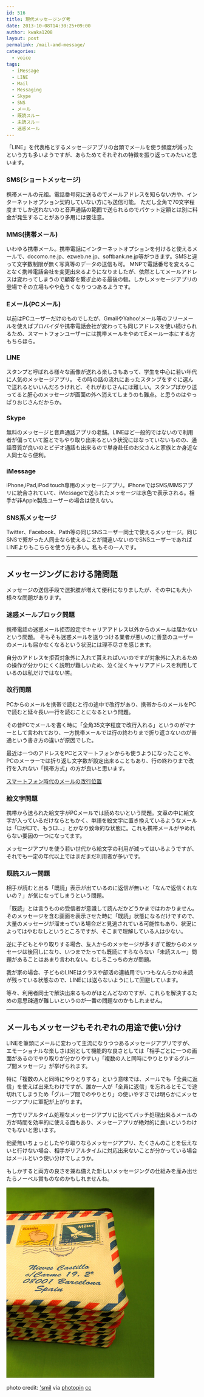 ```yaml
---
id: 516
title: 現代メッセージング考
date: 2013-10-08T14:30:25+09:00
author: kwaka1208
layout: post
permalink: /mail-and-message/
categories:
  - voice
tags:
  - iMessage
  - LINE
  - Mail
  - Messaging
  - Skype
  - SNS
  - メール
  - 既読スルー
  - 未読スルー
  - 迷惑メール
---
```

「LINE」を代表格とするメッセージアプリの台頭でメールを使う頻度が減ったという方も多いようですが、あらためてそれぞれの特徴を振り返ってみたいと思います。


### SMS(ショートメッセージ)
携帯メールの元祖。電話番号宛に送るのでメールアドレスを知らない方や、インターネットオプション契約していない方にも送信可能。
ただし全角で70文字程度までしか送れないのと音声通話の範囲で送られるのでパケット定額とは別に料金が発生することがあり多用には要注意。

### MMS(携帯メール)
いわゆる携帯メール。携帯電話にインターネットオプションを付けると使えるメールで、docomo.ne.jp、ezweb.ne.jp、softbank.ne.jp等がつきます。SMSと違って文字数制限が無く写真等のデータの送信も可。
MNPで電話番号を変えることなく携帯電話会社を変更出来るようになりましたが、依然としてメールアドレスは変わってしまうので顧客を繋ぎ止める最後の砦。しかしメッセージアプリの登場でその立場もやや危うくなりつつあるようです。

### Eメール(PCメール)
以前はPCユーザーだけのものでしたが、GmailやYahoo!メール等のフリーメールを使えばプロバイダや携帯電話会社が変わっても同じアドレスを使い続けられるため、スマートフォンユーザーには携帯メールをやめてEメール一本にする方もちらほら。

### LINE
スタンプと呼ばれる様々な画像が送れる楽しさもあって、学生を中心に若い年代に人気のメッセージアプリ。
その時の話の流れにあったスタンプをすぐに選んで送れるといいんだろうけれど、それがおじさんには難しい。スタンプばかり送ってると肝心のメッセージが画面の外へ消えてしまうのも難点。と思うのはやっぱりおじさんだからか。

### Skype
無料のメッセージと音声通話アプリの老舗。LINEほど一般的ではないので利用者が偏っていて誰とでもやり取り出来るという状況にはなっていないものの、通話音質が良いのとビデオ通話も出来るので単身赴任のお父さんと家族とか身近な人同士なら便利。

### iMessage
iPhone,iPad,iPod touch専用のメッセージアプリ。iPhoneではSMS/MMSアプリに統合されていて、iMessageで送られたメッセージは水色で表示される。相手が非Apple製品ユーザーの場合は使えない。

### SNS系メッセージ
Twitter、Facebook、Path等の同じSNSユーザー同士で使えるメッセージ。同じSNSで繋がった人同士なら使えることが間違いないのでSNSユーザーであればLINEよりもこちらを使う方も多い。私もその一人です。

- - -
## メッセージングにおける諸問題

メッセージの送信手段で選択肢が増えて便利になりましたが、その中にも大小様々な問題があります。


### 迷惑メールブロック問題

携帯電話の迷惑メール拒否設定でキャリアアドレス以外からのメールは届かないという問題。
そもそも迷惑メールを送りつける業者が悪いのに善意のユーザーのメールも届かなくなるという状況には理不尽さを感じます。

自分のアドレスを拒否対象外に入れて貰えればいいのですが対象外に入れるための操作が分かりにくく説明が難しいため、泣く泣くキャリアアドレスを利用しているのは私だけではない筈。


### 改行問題

PCからのメールを携帯で読むと行の途中で改行があり、携帯からのメールをPCで読むと延々長い一行を読むことになるという問題。

その昔PCでメールを書く時に「全角35文字程度で改行入れる」というのがマナーとして言われており、一方携帯メールでは行の終わりまで折り返さないのが普通という書き方の違いが原因でした。

最近は一つのアドレスをPCとスマートフォンからも使うようになったことや、PCのメーラーでは折り返し文字数が設定出来ることもあり、行の終わりまで改行を入れない「携帯方式」の方が良いと思います。

[スマートフォン時代のメールの改行位置](/line-break/)


### 絵文字問題

携帯から送られた絵文字がPCメールでは読めないという問題。文章の中に絵文字が入っているだけならともかく、単語を絵文字に置き換えているようなメールは「□が□で、もう□...」とかなり致命的な状態に。これも携帯メールがやめれらない要因の一つになってます。

メッセージアプリを使う若い世代から絵文字の利用が減ってはいるようですが、それでも一定の年代以上ではまだまだ利用者が多いです。


### 既読スルー問題

相手が読むと出る「既読」表示が出ているのに返信が無いと「なんで返信くれないの？」が気になってしまうという問題。

「既読」とは言うものの受信者が意識して読んだかどうかまではわかりません。そのメッセージを含む画面を表示させた時に「既読」状態になるだけですので、大量のメッセージが溜まっている場合だと見逃されている可能性もあり、状況によってはやむなしというところですが、そこまで理解している人は少ない。

逆に子どもとやり取りする場合、友人からのメッセージが多すぎて親からのメッセージは後回しになり、いつまでたっても既読にすらならない「未読スルー」問題があることはあまり言われない。むしろこっちの方が問題。

我が家の場合、子どものLINEはクラスや部活の連絡用でいつもなんらかの未読が残っている状態なので、LINEには送らないようにして回避しています。


等々、利用者同士で解決出来るものがほとんどなのですが、これらを解決するための意思疎通が難しいというのが一番の問題なのかもしれません。

- - -
## メールもメッセージもそれぞれの用途で使い分け

LINEを筆頭にメールに変わって主流になりつつあるメッセージアプリですが、エモーショナルな楽しさは別として機能的な良さとしては「相手ごとに一つの画面があるのでやり取りが分かりやすい」「複数の人と同時にやりとりするグループ間メッセージ」が挙げられます。

特に「複数の人と同時にやりとりする」という意味では、メールでも「全員に返信」を使えば出来たわけですが、誰か一人が「全員に返信」を忘れるとそこで途切れてしまうため「グループ間でのやりとり」の使いやすさでは明らかにメッセージアプリに軍配が上がります。

一方でリアルタイム処理なメッセージアプリに比べてバッチ処理出来るメールの方が時間を効率的に使える面もあり、メッセーアプリが絶対的に良いというわけでもないと思います。

他愛無いちょっとしたやり取りならメッセージアプリ、たくさんのことを伝えないと行けない場合、相手がリアルタイムに対応出来ないことが分かっている場合はメールという使い分けでしょうか。

もしかすると両方の良さを兼ね備えた新しいメッセージングの仕組みを産み出せたらノーベル賞ものなのかもしれませんね。

![mail](/assets/images/2013/10/medium_308123041.jpg)

photo credit: ['smil](http://www.flickr.com/photos/smil/308123041/) via [photopin](http://photopin.com) [cc](http://creativecommons.org/licenses/by-nc-nd/2.0/)